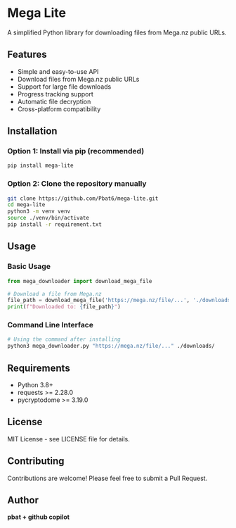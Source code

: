 # Mega Lite

A simplified Python library for downloading files from Mega.nz public URLs.

## Features

- Simple and easy-to-use API
- Download files from Mega.nz public URLs
- Support for large file downloads
- Progress tracking support
- Automatic file decryption
- Cross-platform compatibility

## Installation

### Option 1: Install via pip (recommended)
```bash
pip install mega-lite
```
### Option 2: Clone the repository manually
```bash
git clone https://github.com/Pbat6/mega-lite.git
cd mega-lite
python3 -m venv venv
source ./venv/bin/activate
pip install -r requirement.txt
```

## Usage

### Basic Usage

```python
from mega_downloader import download_mega_file

# Download a file from Mega.nz
file_path = download_mega_file('https://mega.nz/file/...', './downloads/')
print(f"Downloaded to: {file_path}")
```

### Command Line Interface

```bash
# Using the command after installing
python3 mega_downloader.py "https://mega.nz/file/..." ./downloads/
```

## Requirements

- Python 3.8+
- requests >= 2.28.0
- pycryptodome >= 3.19.0

## License

MIT License - see LICENSE file for details.

## Contributing

Contributions are welcome! Please feel free to submit a Pull Request.

## Author

**pbat + github copilot**

